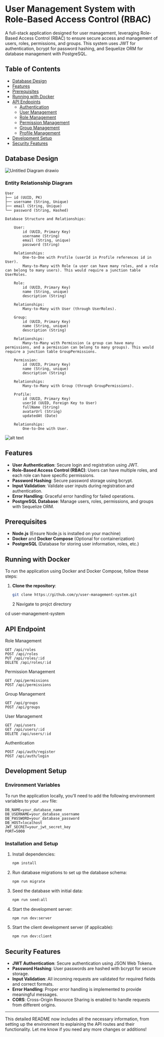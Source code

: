 # User Management System with Role-Based Access Control (RBAC)

A full-stack application designed for user management, leveraging Role-Based Access Control (RBAC) to ensure secure access and management of users, roles, permissions, and groups. This system uses JWT for authentication, bcrypt for password hashing, and Sequelize ORM for database management with PostgreSQL.

## Table of Contents

- [Database Design](#database-design)
- [Features](#features)
- [Prerequisites](#prerequisites)
- [Running with Docker](#running-with-docker)
- [API Endpoints](#api-endpoints)
  - [Authentication](#authentication)
  - [User Management](#user-management)
  - [Role Management](#role-management)
  - [Permission Management](#permission-management)
  - [Group Management](#group-management)
  - [Profile Management](#profile-management)
- [Development Setup](#development-setup)
- [Security Features](#security-features)

## Database Design

![Untitled Diagram drawio](https://github.com/user-attachments/assets/491a1277-7e73-4e85-a338-0ef57fefe64e)


### Entity Relationship Diagram

```
User
├── id (UUID, PK)
├── username (String, Unique)
├── email (String, Unique)
└── password (String, Hashed)

Database Structure and Relationships:

    User:
        id (UUID, Primary Key)
        username (String)
        email (String, unique)
        password (String)

    Relationships:
        One-to-One with Profile (userId in Profile references id in User).
        Many-to-Many with Role (a user can have many roles, and a role can belong to many users). This would require a junction table UserRoles.

    Role:
        id (UUID, Primary Key)
        name (String, unique)
        description (String)

    Relationships:
        Many-to-Many with User (through UserRoles).

    Group:
        id (UUID, Primary Key)
        name (String, unique)
        description (String)

    Relationships:
        Many-to-Many with Permission (a group can have many permissions, and a permission can belong to many groups). This would require a junction table GroupPermissions.

    Permission:
        id (UUID, Primary Key)
        name (String, unique)
        description (String)

    Relationships:
        Many-to-Many with Group (through GroupPermissions).

    Profile:
        id (UUID, Primary Key)
        userId (UUID, Foreign Key to User)
        fullName (String)
        avatarUrl (String)
        updatedAt (Date)

    Relationships:
        One-to-One with User.

```

![alt text](<db-design Diagram.drawio.png>)

## Features

- **User Authentication**: Secure login and registration using JWT.
- **Role-Based Access Control (RBAC)**: Users can have multiple roles, and each role can have specific permissions.
- **Password Hashing**: Secure password storage using bcrypt.
- **Input Validation**: Validate user inputs during registration and authentication.
- **Error Handling**: Graceful error handling for failed operations.
- **PostgreSQL Database**: Manage users, roles, permissions, and groups with Sequelize ORM.

## Prerequisites

- **Node.js** (Ensure Node.js is installed on your machine)
- **Docker** and **Docker Compose** (Optional for containerization)
- **PostgreSQL** (Database for storing user information, roles, etc.)

## Running with Docker

To run the application using Docker and Docker Compose, follow these steps:

1. **Clone the repository**:
   ```bash
   git clone https://github.com/y/user-management-system.git
   ```
   2 Navigate to projct directory

cd user-management-system

## API Endpoint

Role Management

    GET /api/roles
    POST /api/roles
    PUT /api/roles/:id
    DELETE /api/roles/:id

Permission Management

    GET /api/permissions
    POST /api/permissions

Group Management

    GET /api/groups
    POST /api/groups

User Management

    GET /api/users
    GET /api/users/:id
    DELETE /api/users/:id

Authentication

    POST /api/auth/register
    POST /api/auth/login

## Development Setup

### Environment Variables

To run the application locally, you'll need to add the following environment variables to your `.env` file:

```env
DB_NAME=your_database_name
DB_USERNAME=your_database_username
DB_PASSWORD=your_database_password
DB_HOST=localhost
JWT_SECRET=your_jwt_secret_key
PORT=5000
```

### Installation and Setup

1. Install dependencies:

   ```bash
   npm install
   ```

2. Run database migrations to set up the database schema:

   ```bash
   npm run migrate
   ```

3. Seed the database with initial data:

   ```bash
   npm run seed:all
   ```

4. Start the development server:

   ```bash
   npm run dev:server
   ```

5. Start the client development server (if applicable):
   ```bash
   npm run dev:client
   ```

## Security Features

- **JWT Authentication**: Secure authentication using JSON Web Tokens.
- **Password Hashing**: User passwords are hashed with bcrypt for secure storage.
- **Input Validation**: All incoming requests are validated for required fields and correct formats.
- **Error Handling**: Proper error handling is implemented to provide meaningful messages.
- **CORS**: Cross-Origin Resource Sharing is enabled to handle requests from different origins.

---

This detailed README now includes all the necessary information, from setting up the environment to explaining the API routes and their functionality. Let me know if you need any more changes or additions!

